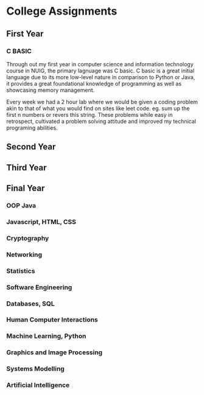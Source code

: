 <h1>College Assignments</h1>

<h2>First Year</h2>

<h3> C BASIC </h3>
<p>Through out my first year in computer science and information technology course in NUIG, the primary lagnuage was C basic. C basic is a great initial language due to its more low-level nature in comparison to Python or Java, it provides a great foundational knowledge of programming as well as showcasing memory management.</p>
<p>Every week we had a 2 hour lab where we would be given a coding problem akin to that of what you would find on sites like leet code. eg. sum up the first n numbers or revers this string. These problems while easy in retrospect, cultivated a problem solving attitude and improved my technical programing abilities. </p>

<h2>Second Year</h2>

<h2>Third Year</h2>

<h2>Final Year</h2>

<h3>OOP Java</h3>

<h3>Javascript, HTML, CSS</h3>

<h3>Cryptography</h3>

<h3>Networking</h3>

<h3>Statistics</h3>

<h3>Software Engineering</h3>

<h3>Databases, SQL</h3>

<h3>Human Computer Interactions</h3>

<h3>Machine Learning, Python</h3>

<h3>Graphics and Image Processing</h3>

<h3>Systems Modelling</h3>

<h3>Artificial Intelligence</h3>

